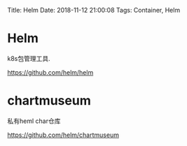 Title: Helm
Date: 2018-11-12 21:00:08
Tags: Container, Helm



# Helm

k8s包管理工具.

<https://github.com/helm/helm>

# chartmuseum

私有heml char仓库

<https://github.com/helm/chartmuseum>
